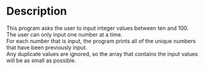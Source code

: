 # Description
This program asks the user to input integer values between ten and 100. The user can only input one number at a time.\
For each number that is input, the program prints all of the unique numbers that have been previously input.\
Any duplicate values are ignored, so the array that contains the input values will be as small as possible.
